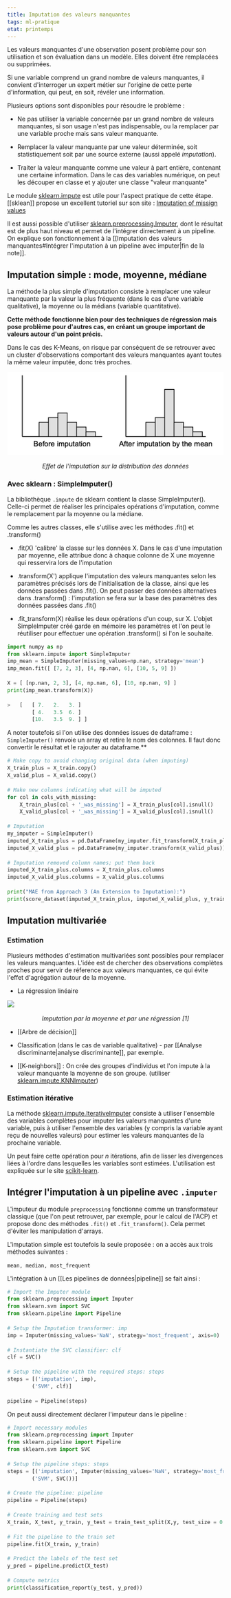 ```yaml
---
title: Imputation des valeurs manquantes
tags: ml-pratique
etat: printemps
---
```

Les valeurs manquantes d'une observation posent problème pour son utilisation et son évaluation dans un modèle. Elles doivent être remplacées ou supprimées.

Si une variable comprend un grand nombre de valeurs manquantes, il convient d'interroger un expert métier sur l'origine de cette perte d'information, qui peut, en soit, révéler une information.  

Plusieurs options sont disponibles pour résoudre le problème :

- Ne pas utiliser la variable concernée par un grand nombre de valeurs manquantes, si son usage n'est pas indispensable, ou la remplacer par une variable proche mais sans valeur manquante.

- Remplacer la valeur manquante par une valeur déterminée, soit statistiquement soit par une source externe (aussi appelé *imputation*).

- Traiter la valeur manquante comme une valeur à part entière, contenant une certaine information. Dans le cas des variables numérique, on peut les découper en classe et y ajouter une classe "valeur manquante"

Le module [sklearn.impute](https://scikit-learn.org/stable/modules/classes.html#module-sklearn.impute) est utile pour l'aspect pratique de cette étape. [[sklean]] propose un excellent tutoriel sur son site : [Imputation of missign values](https://scikit-learn.org/stable/modules/impute.html)

Il est aussi possible d'utiliser [sklearn.preprocessing.Imputer](https://scikit-learn.org/0.16/modules/generated/sklearn.preprocessing.Imputer.html), dont le résultat est de plus haut niveau et permet de l'intégrer dirrectement à un pipeline. On explique son fonctionnement à la [[Imputation des valeurs manquantes#Intégrer l'imputation à un pipeline avec imputer\|fin de la note]].

## Imputation simple : mode, moyenne, médiane

La méthode la plus simple d'imputation consiste à remplacer une valeur manquante par la valeur la plus fréquente (dans le cas d'une variable qualitative), la moyenne ou la médians (variable quantitative).

**Cette méthode fonctionne bien pour des techniques de régression mais pose problème pour d'autres cas, en créant un groupe important de valeurs autour d'un point précis.** 

Dans le cas des K-Means, on risque par conséquent de se retrouver avec un cluster d'observations comportant des valeurs manquantes ayant toutes la même valeur imputée, donc très proches.

![Effet de l'imputation](../assets/img/imputation-vm.png#center)

<div align="center">
	<p>
		<i> Effet de l'imputation sur la distribution des données </i>
</p>
</div>

### Avec sklearn : SimpleImputer()

La bibliothèque `.impute` de sklearn contient la classe SimpleImputer(). Celle-ci permet de réaliser les principales opérations d'imputation, comme le remplacement par la moyenne ou la médiane. 

Comme les autres classes, elle s'utilise avec les méthodes .fit() et .transform()

- .fit(X) 'calibre' la classe sur les données X. Dans le cas d'une imputation par moyenne, elle attribue donc à chaque colonne de X une moyenne qui resservira lors de l'imputation

- .transform(X') applique l'imputation des valeurs manquantes selon les paramètres précisés lors de l'initialisation de la classe, ainsi que les données passées dans .fit(). On peut passer des données alternatives dans .transform() : l'imputation se fera sur la base des paramètres des données passées dans .fit()

- .fit_transform(X) réalise les deux opérations d'un coup, sur X. L'objet SimpleImputer créé garde en mémoire les paramètres et l'on peut le réutiliser pour effectuer une opération .transform() si l'on le souhaite.

```python
import numpy as np
from sklearn.impute import SimpleImputer
imp_mean = SimpleImputer(missing_values=np.nan, strategy='mean')
imp_mean.fit([ [7, 2, 3], [4, np.nan, 6], [10, 5, 9] ])

X = [ [np.nan, 2, 3], [4, np.nan, 6], [10, np.nan, 9] ]
print(imp_mean.transform(X))

> 	[	[ 7.   2.   3. ]
	 	[ 4.   3.5  6. ]
 	 	[10.   3.5  9. ] ]
````

 A noter toutefois si l'on utilise des données issues de dataframe : `SimpleImputer()` renvoie un array et retire le nom des colonnes. Il faut donc convertir le résultat et le rajouter au dataframe.**

```python
# Make copy to avoid changing original data (when imputing)
X_train_plus = X_train.copy()
X_valid_plus = X_valid.copy()

# Make new columns indicating what will be imputed
for col in cols_with_missing:
    X_train_plus[col + '_was_missing'] = X_train_plus[col].isnull()
    X_valid_plus[col + '_was_missing'] = X_valid_plus[col].isnull()

# Imputation
my_imputer = SimpleImputer()
imputed_X_train_plus = pd.DataFrame(my_imputer.fit_transform(X_train_plus))
imputed_X_valid_plus = pd.DataFrame(my_imputer.transform(X_valid_plus))

# Imputation removed column names; put them back
imputed_X_train_plus.columns = X_train_plus.columns
imputed_X_valid_plus.columns = X_valid_plus.columns

print("MAE from Approach 3 (An Extension to Imputation):")
print(score_dataset(imputed_X_train_plus, imputed_X_valid_plus, y_train, y_valid))
`````


## Imputation multivariée

### Estimation

Plusieurs méthodes d'estimation multivariées sont possibles pour remplacer les valeurs manquantes. L'idée est de chercher des observations complètes proches pour servir de réference aux valeurs manquantes, ce qui évite l'effet d'agrégation autour de la moyenne.

- La régression linéaire

![](../assets/img/regression-imputation.png#center)

<div align="center">
	<p>
		<i>Imputation par la moyenne et par une régression [1]</i>
</p>
</div>

- [[Arbre de décision]]

- Classification (dans le cas de variable qualitative) - par [[Analyse discriminante\|analyse discriminante]], par exemple.

- [[K-neighbors]] : On crée des groupes d'individus et l'on impute à la valeur manquante la moyenne de son groupe. (utiliser [sklearn.impute.KNNImputer](https://scikit-learn.org/stable/modules/generated/sklearn.impute.KNNImputer.html))

### Estimation itérative

La méthode [sklearn.impute.IterativeImputer](https://scikit-learn.org/stable/modules/generated/sklearn.impute.IterativeImputer.html#sklearn.impute.IterativeImputer)  consiste à utiliser l'ensemble des variables complètes pour imputer les valeurs manquantes d'une variable, puis à utiliser l'ensemble des variables (y compris la variable ayant reçu de nouvelles valeurs) pour estimer les valeurs manquantes de la prochaine variable.

Un peut faire cette opération pour $n$ itérations, afin de lisser les divergences liées à l'ordre dans lesquelles les variables sont estimées. L'utilisation est expliquée sur le site [scikit-learn](https://scikit-learn.org/stable/modules/impute.html#multivariate-feature-imputation).

## Intégrer l'imputation à un pipeline avec `.imputer`

L'imputeur du module `preprocessing` fonctionne comme un transformateur classique (que l'on peut retrouver, par exemple, pour le calcul de l'ACP) et propose donc des méthodes `.fit()` et `.fit_transform()`. Cela permet d'éviter les manipulation d'arrays.

L'imputation simple est toutefois la seule proposée : on a accès aux trois méthodes suivantes :

`mean, median, most_frequent`

L'intégration à un [[Les pipelines de données\|pipeline]] se fait ainsi :

```python
# Import the Imputer module
from sklearn.preprocessing import Imputer
from sklearn.svm import SVC
from sklearn.pipeline import Pipeline

# Setup the Imputation transformer: imp
imp = Imputer(missing_values='NaN', strategy='most_frequent', axis=0)

# Instantiate the SVC classifier: clf
clf = SVC()

# Setup the pipeline with the required steps: steps
steps = [('imputation', imp),
        ('SVM', clf)]

pipeline = Pipeline(steps)
````

On peut aussi directement déclarer l'imputeur dans le pipeline :

```python
# Import necessary modules
from sklearn.preprocessing import Imputer
from sklearn.pipeline import Pipeline
from sklearn.svm import SVC

# Setup the pipeline steps: steps
steps = [('imputation', Imputer(missing_values='NaN', strategy='most_frequent', axis=0)),
        ('SVM', SVC())]

# Create the pipeline: pipeline
pipeline = Pipeline(steps)

# Create training and test sets
X_train, X_test, y_train, y_test = train_test_split(X,y, test_size = 0.3, random_state=42)

# Fit the pipeline to the train set
pipeline.fit(X_train, y_train)

# Predict the labels of the test set
y_pred = pipeline.predict(X_test)

# Compute metrics
print(classification_report(y_test, y_pred))
````


